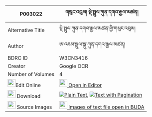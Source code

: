 |P003022|གསུང་འབུམ། སྡེ་སྤྲུལ་ཀུན་དགའ་རྒྱལ་མཚན། 
| --- | --- 
|Alternative Title |སྡེ་སྤྲུལ་ཀུན་དགའ་རྒྱལ་མཚན་གྱི་གསུང་འབུམ།
|Author| ཨ་འཇམ་སྤྲུལ་སྐུ་ཀུན་དགའ་རྒྱལ་མཚན།
|BDRC ID | W3CN3416
|Creator | Google OCR
|Number of Volumes| 4
|<img width="25" src="https://img.icons8.com/color/25/000000/edit-property.png">Edit Online| [<img width="25" src="https://avatars.githubusercontent.com/u/45091458?s=200&v=4"> Open in Editor](http://editor.openpecha.org/P003022)
|<img width="25" src="https://img.icons8.com/fluent/48/000000/download-2.png"/>  Download | [![](https://img.icons8.com/color/20/000000/txt.png)Plain Text](https://github.com/Openpecha/P003022/releases/download/v1/sungbum_de_trul_kunga_gyaltsen_plain_P003022.zip), [![](https://img.icons8.com/color/20/000000/txt.png)Text with Pagination](https://github.com/Openpecha/P003022/releases/download/v1/sungbum_de_trul_kunga_gyaltsen_pages_P003022.zip)
|<img width="25" src="https://img.icons8.com/plasticine/100/000000/pictures-folder.png"/>  Source Images | [<img width="25" src="https://library.bdrc.io/icons/BUDA-small.svg"> Images of text file open in BUDA](https://library.bdrc.io/show/bdr:W3CN3416)